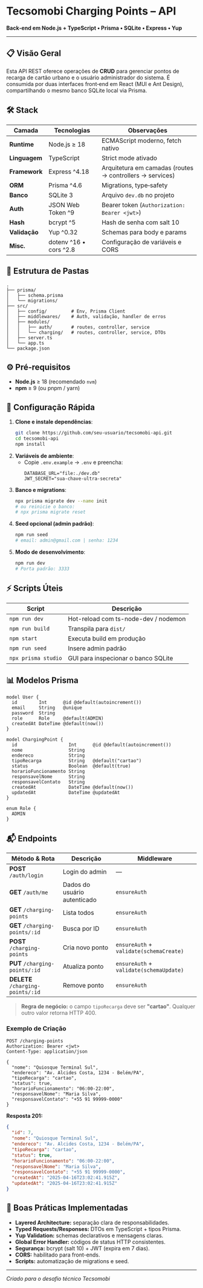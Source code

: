 # Tecsomobi Charging Points – API

**Back‑end em Node.js + TypeScript • Prisma • SQLite • Express • Yup**

---

## 📋 Visão Geral
Esta API REST oferece operações de **CRUD** para gerenciar pontos de recarga de cartão urbano e o usuário administrador do sistema. É consumida por duas interfaces front‑end em React (MUI e Ant Design), compartilhando o mesmo banco SQLite local via Prisma.

## 🛠️ Stack
| Camada        | Tecnologias                           | Observações                                               |
|---------------|---------------------------------------|-----------------------------------------------------------|
| **Runtime**   | Node.js ≥ 18                          | ECMAScript moderno, fetch nativo                          |
| **Linguagem** | TypeScript                            | Strict mode ativado                                       |
| **Framework** | Express ^4.18                         | Arquitetura em camadas (routes → controllers → services)  |
| **ORM**       | Prisma ^4.6                           | Migrations, type‑safety                                   |
| **Banco**     | SQLite 3                              | Arquivo `dev.db` no projeto                               |
| **Auth**      | JSON Web Token ^9                     | Bearer token (`Authorization: Bearer <jwt>`)              |
| **Hash**      | bcrypt ^5                             | Hash de senha com salt 10                                 |
| **Validação** | Yup ^0.32                             | Schemas para body e params                                |
| **Misc.**     | dotenv ^16 • cors ^2.8                | Configuração de variáveis e CORS                          |

## 📁 Estrutura de Pastas
```
.
├── prisma/
│   ├── schema.prisma
│   └── migrations/
├── src/
│   ├── config/         # Env, Prisma Client
│   ├── middlewares/    # Auth, validação, handler de erros
│   ├── modules/
│   │   ├── auth/       # routes, controller, service
│   │   └── charging/   # routes, controller, service, DTOs
│   ├── server.ts
│   └── app.ts
└── package.json
```

## ⚙️ Pré‑requisitos
- **Node.js** ≥ 18 (recomendado `nvm`)
- **npm** ≥ 9 (ou pnpm / yarn)

## 🚀 Configuração Rápida
1. **Clone e instale dependências**:
   ```bash
   git clone https://github.com/seu-usuario/tecsomobi-api.git
   cd tecsomobi-api
   npm install
   ```
2. **Variáveis de ambiente**:
   - Copie `.env.example` → `.env` e preencha:
     ```env
     DATABASE_URL="file:./dev.db"
     JWT_SECRET="sua-chave-ultra-secreta"
     ```
3. **Banco e migrations**:
   ```bash
   npx prisma migrate dev --name init
   # ou reinicie o banco:
   # npx prisma migrate reset
   ```
4. **Seed opcional (admin padrão)**:
   ```bash
   npm run seed
   # email: admin@gmail.com | senha: 1234
   ```
5. **Modo de desenvolvimento**:
   ```bash
   npm run dev
   # Porta padrão: 3333
   ```

## ⚡ Scripts Úteis
| Script               | Descrição                                  |
|----------------------|--------------------------------------------|
| `npm run dev`        | Hot-reload com ts-node-dev / nodemon       |
| `npm run build`      | Transpila para `dist/`                     |
| `npm start`          | Executa build em produção                 |
| `npm run seed`       | Insere admin padrão                        |
| `npx prisma studio`  | GUI para inspecionar o banco SQLite        |

## 📊 Modelos Prisma
```prisma
model User {
  id        Int      @id @default(autoincrement())
  email     String   @unique
  password  String
  role      Role     @default(ADMIN)
  createdAt DateTime @default(now())
}

model ChargingPoint {
  id                   Int      @id @default(autoincrement())
  nome                 String
  endereco             String
  tipoRecarga          String   @default("cartao")
  status               Boolean  @default(true)
  horarioFuncionamento String
  responsavelNome      String
  responsavelContato   String
  createdAt            DateTime @default(now())
  updatedAt            DateTime @updatedAt
}

enum Role {
  ADMIN
}
```

## 📬 Endpoints
| Método & Rota                     | Descrição                    | Middleware                                       |
|-----------------------------------|------------------------------|--------------------------------------------------|
| **POST** `/auth/login`            | Login do admin               | —                                                |
| **GET** `/auth/me`                | Dados do usuário autenticado | `ensureAuth`                                     |
| **GET** `/charging-points`        | Lista todos                  | `ensureAuth`                                     |
| **GET** `/charging-points/:id`    | Busca por ID                 | `ensureAuth`                                     |
| **POST** `/charging-points`       | Cria novo ponto              | `ensureAuth` + `validate(schemaCreate)`          |
| **PUT** `/charging-points/:id`    | Atualiza ponto               | `ensureAuth` + `validate(schemaUpdate)`          |
| **DELETE** `/charging-points/:id` | Remove ponto                 | `ensureAuth`                                     |

> **Regra de negócio:** o campo `tipoRecarga` deve ser **"cartao"**. Qualquer outro valor retorna HTTP 400.

### Exemplo de Criação
```http
POST /charging-points
Authorization: Bearer <jwt>
Content-Type: application/json

{
  "nome": "Quiosque Terminal Sul",
  "endereco": "Av. Alcides Costa, 1234 - Belém/PA",
  "tipoRecarga": "cartao",
  "status": true,
  "horarioFuncionamento": "06:00-22:00",
  "responsavelNome": "Maria Silva",
  "responsavelContato": "+55 91 99999-0000"
}
```
**Resposta 201:**
```json
{
  "id": 7,
  "nome": "Quiosque Terminal Sul",
  "endereco": "Av. Alcides Costa, 1234 - Belém/PA",
  "tipoRecarga": "cartao",
  "status": true,
  "horarioFuncionamento": "06:00-22:00",
  "responsavelNome": "Maria Silva",
  "responsavelContato": "+55 91 99999-0000",
  "createdAt": "2025-04-16T23:02:41.915Z",
  "updatedAt": "2025-04-16T23:02:41.915Z"
}
```

## 🌟 Boas Práticas Implementadas
- **Layered Architecture:** separação clara de responsabilidades.
- **Typed Requests/Responses:** DTOs em TypeScript + tipos Prisma.
- **Yup Validation:** schemas declarativos e mensagens claras.
- **Global Error Handler:** códigos de status HTTP consistentes.
- **Segurança:** bcrypt (salt 10) + JWT (expira em 7 dias).
- **CORS:** habilitado para front-ends.
- **Scripts:** automatização de migrations e seed.

---

_Criado para o desafio técnico Tecsomobi_
